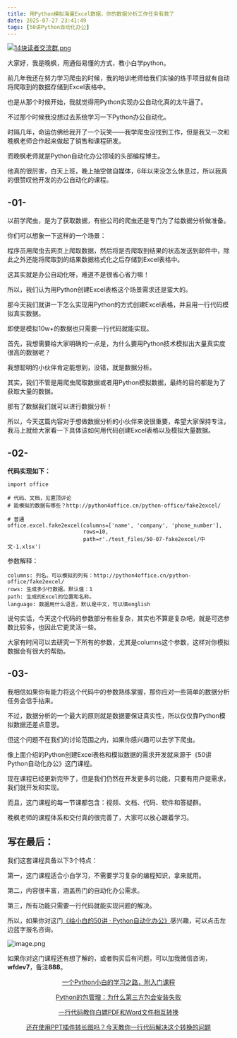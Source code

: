 ```yaml
---
title: 用Python模拟海量Excel数据，你的数据分析工作任务有救了
date: 2025-07-27 23:41:49
tags: [50讲Python自动化办公]
---
```

[![14块读者交流群.png](https://raw.gitcode.com/user-images/assets/5027920/48edc8fa-6d2e-4eca-9e14-d71638eadb55/14块读者交流群.png '14块读者交流群.png')](https://mp.weixin.qq.com/s?__biz=MzUzNTc5NjA4NQ==&mid=2247502200&idx=1&sn=7e543675545ac6622123af6009fdebce&scene=21#wechat_redirect)

大家好，我是晚枫，用通俗易懂的方式，教小白学python。


前几年我还在努力学习爬虫的时候，我的培训老师给我们实操的练手项目就有自动将爬取到的数据存储到Excel表格中。

也是从那个时候开始，我就觉得用Python实现办公自动化真的太牛逼了。

不过那个时候我没想过去系统学习一下Python办公自动化。

时隔几年，命运仿佛给我开了一个玩笑——我学爬虫没找到工作，但是我又一次和晚枫老师合作起来做起了销售和课程研发。

而晚枫老师就是Python自动化办公领域的头部编程博主。

他真的很厉害，白天上班，晚上抽空做自媒体，6年以来没怎么休息过，所以我真的很赞叹他开发的办公自动化的课程。



## -01-


以前学爬虫，是为了获取数据，有些公司的爬虫还是专门为了给数据分析做准备。

你们可以想象一下这样的一个场景：

程序员用爬虫去网页上爬取数据，然后将是否爬取到结果的状态发送到邮件中，除此之外还能将爬取到的结果数据格式化之后存储到Excel表格中。

这其实就是办公自动化呀，难道不是很省心省力嘛！

所以，我们认为用Python创建Excel表格这个场景需求还是蛮大的。

那今天我们就讲一下怎么实现用Python的方式创建Excel表格，并且用一行代码模拟真实数据。

即使是模拟10w+的数据也只需要一行代码就能实现。

首先，我想需要给大家明确的一点是，为什么要用Python技术模拟出大量真实度很高的数据呢？

我想聪明的小伙伴肯定能想到，没错，就是数据分析。

其实，我们不管是用爬虫爬取数据或者用Python模拟数据，最终的目的都是为了获取大量的数据。

那有了数据我们就可以进行数据分析！

所以，今天这篇内容对于想做数据分析的小伙伴来说很重要，希望大家保持专注，我马上就给大家看一下具体该如何用代码创建Excel表格以及模拟大量数据。



## -02-


**代码实现如下：**
```
import office

# 代码、文档，见置顶评论
# 能模拟的数据有哪些？http://python4office.cn/python-office/fake2excel/

# 普通
office.excel.fake2excel(columns=['name', 'company', 'phone_number'],
                        rows=10,
                        path=r'./test_files/50-07-fake2excel/中文-1.xlsx')

```
参数解释：
```
columns: 列名。可以模拟的列有：http://python4office.cn/python-office/fake2excel/
rows: 生成多少行数据。默认值：1
path: 生成的Excel的位置和名称。
language: 数据用什么语言，默认是中文，可以填english
```

说句实话，今天这个代码的参数部分有些复杂，其实也不算是复杂吧，就是可选参数比较多，也因此它更灵活一些。

大家有时间可以去研究一下所有的参数，尤其是columns这个参数，这样对你模拟数据会有很大的帮助。



## -03-


我相信如果你有能力将这个代码中的参数熟练掌握，那你应对一些简单的数据分析任务会信手拈来。

不过，数据分析的一个最大的原则就是数据要保证真实性，所以仅仅靠Python模拟数据还差点意思。

但这个问题不在我们的讨论范围之内，如果你感兴趣可以去学下爬虫。

像上面介绍的Python创建Excel表格和模拟数据的需求开发就来源于《50讲Python自动化办公》这门课程。

现在课程已经更新完毕了，但是我们仍然在开发更多的功能，只要有用户提需求，我们就开发和实现。

而且，这门课程的每一节课都包含：视频、文档、代码、软件和答疑群。

晚枫老师的课程体系和交付真的很完善了，大家可以放心跟着学习。



## 写在最后：



我们这套课程具备以下3个特点：

第一，这门课程适合小白学习，不需要学习复杂的编程知识，拿来就用。

第二，内容很丰富，涵盖热门的自动化办公需求。

第三，所有功能只需要一行代码就能实现问题的解决。

所以，如果你对这门[《给小白的50讲 · Python自动化办公》](https://mp.weixin.qq.com/merchant/mppaysubscribe?action=go_paid_article&article_url=https%3A%2F%2Fmp.weixin.qq.com%2Fs%2F9hB7Ghyf_km5ARSBBWt4BQ&token=772408466&lang=zh_CN)感兴趣，可以点击左边蓝字报名咨询。

![image.png](https://raw.gitcode.com/user-images/assets/5027920/df7121f7-192b-42e5-a627-fbe859fa12d2/image.png 'image.png')


如果你对这门课程还有想了解的，或者购买后有问题，可以加我微信咨询，**wfdev7**，备注**888**。

<center>

[一个Python小白的学习之路，附入门课程](https://mp.weixin.qq.com/s?__biz=MzUzNTc5NjA4NQ==&mid=2247502329&idx=1&sn=d8ffdbd41689302b30fa4b1f985f23cc&scene=21#wechat_redirect)

[Python的包管理：为什么第三方包会安装失败](https://mp.weixin.qq.com/s?__biz=MzUzNTc5NjA4NQ==&mid=2247502378&idx=1&sn=c370c6fa85ab74560d3d01917fc28535&scene=21#wechat_redirect)

[一行代码教你白嫖PDF和Word文件相互转换](https://mp.weixin.qq.com/s?__biz=MzUzNTc5NjA4NQ==&mid=2247502407&idx=1&sn=4b375aaa3f71d008d7a2879be02951cc&scene=21#wechat_redirect)

[还在使用PPT插件转长图吗？今天教你一行代码解决这个转换的问题](https://mp.weixin.qq.com/s?__biz=MzUzNTc5NjA4NQ==&mid=2247502431&idx=1&sn=0636d23d00ccea1f1ee2f2f495e876cf&scene=21#wechat_redirect)
  
<center>